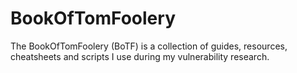 # BookOfTomFoolery

The BookOfTomFoolery (BoTF) is a collection of guides, resources, cheatsheets and scripts I use during my vulnerability research. 